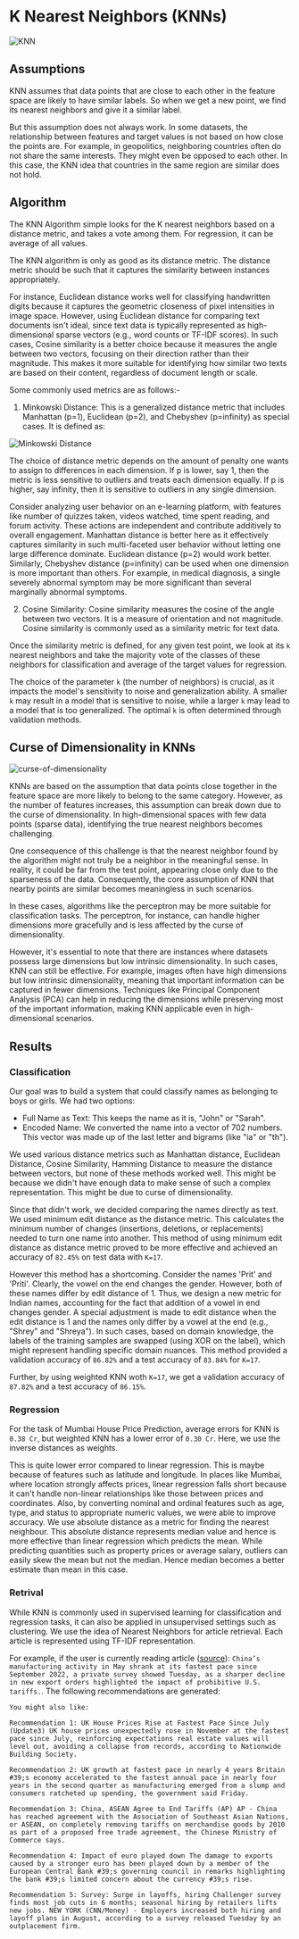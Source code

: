 # K Nearest Neighbors (KNNs)

<img src="../assets/img/knn1.webp" alt="KNN">

## Assumptions

KNN assumes that data points that are close to each other in the feature space are likely to have similar labels. So when we get a new point, we find its nearest neighbors and give it a similar label.

But this assumption does not always work. In some datasets, the relationship between features and target values is not based on how close the points are. For example, in geopolitics, neighboring countries often do not share the same interests. They might even be opposed to each other. In this case, the KNN idea that countries in the same region are similar does not hold.

## Algorithm

The KNN Algorithm simple looks for the K nearest neighbors based on a distance metric, and takes a vote among them. For regression, it can be average of all values.

The KNN algorithm is only as good as its distance metric. The distance metric should be such that it captures the similarity between instances appropriately. 

For instance, Euclidean distance works well for classifying handwritten digits because it captures the geometric closeness of pixel intensities in image space. However, using Euclidean distance for comparing text documents isn't ideal, since text data is typically represented as high-dimensional sparse vectors (e.g., word counts or TF-IDF scores). In such cases, Cosine similarity is a better choice because it measures the angle between two vectors, focusing on their direction rather than their magnitude. This makes it more suitable for identifying how similar two texts are based on their content, regardless of document length or scale.

Some commonly used metrics are as follows:-

1. Minkowski Distance: This is a generalized distance metric that includes Manhattan (p=1), Euclidean (p=2), and Chebyshev (p=infinity) as special cases. It is defined as:

<img src="../assets/img/minkowski-distance.png" alt="Minkowski Distance">

The choice of distance metric depends on the amount of penalty one wants to assign to differences in each dimension. If p is lower, say 1, then the metric is less sensitive to outliers and treats each dimension equally. If p is higher, say infinity, then it is sensitive to outliers in any single dimension.

Consider analyzing user behavior on an e-learning platform, with features like number of quizzes taken, videos watched, time spent reading, and forum activity. These actions are independent and contribute additively to overall engagement. Manhattan distance is better here as it effectively captures similarity in such multi-faceted user behavior without letting one large difference dominate. Euclidean distance (p=2) would work better. Similarly, Chebyshev distance (p=infinity) can be used when one dimension is more important than others. For example, in medical diagnosis, a single severely abnormal symptom may be more significant than several marginally abnormal symptoms.

2. Cosine Similarity: Cosine similarity measures the cosine of the angle between two vectors. It is a measure of orientation and not magnitude. Cosine similarity is commonly used as a similarity metric for text data.

Once the similarity metric is defined, for any given test point, we look at its `k` nearest neighbors and take the majority vote of the classes of these neighbors for classification and average of the target values for regression. 

The choice of the parameter `k` (the number of neighbors) is crucial, as it impacts the model's sensitivity to noise and generalization ability. A smaller ```k``` may result in a model that is sensitive to noise, while a larger ```k``` may lead to a model that is too generalized. The optimal `k` is often determined through validation methods.

## Curse of Dimensionality in KNNs

<img src="../assets/img/curseofdimensionality.png" alt="curse-of-dimensionality">

KNNs are based on the assumption that data points close together in the feature space are more likely to belong to the same category. However, as the number of features increases, this assumption can break down due to the curse of dimensionality. In high-dimensional spaces with few data points (sparse data), identifying the true nearest neighbors becomes challenging.

One consequence of this challenge is that the nearest neighbor found by the algorithm might not truly be a neighbor in the meaningful sense. In reality, it could be far from the test point, appearing close only due to the sparseness of the data. Consequently, the core assumption of KNN that nearby points are similar becomes meaningless in such scenarios.

In these cases, algorithms like the perceptron may be more suitable for classification tasks. The perceptron, for instance, can handle higher dimensions more gracefully and is less affected by the curse of dimensionality.

However, it's essential to note that there are instances where datasets possess large dimensions but low intrinsic dimensionality. In such cases, KNN can still be effective. For example, images often have high dimensions but low intrinsic dimensionality, meaning that important information can be captured in fewer dimensions. Techniques like Principal Component Analysis (PCA) can help in reducing the dimensions while preserving most of the important information, making KNN applicable even in high-dimensional scenarios.

## Results

### Classification

Our goal was to build a system that could classify names as belonging to boys or girls. We had two options:

* Full Name as Text: This keeps the name as it is, "John" or "Sarah".
* Encoded Name: We converted the name into a vector of 702 numbers. This vector was made up of the last letter and bigrams (like "ia" or "th").

We used various distance metrics such as Manhattan distance, Euclidean Distance, Cosine Similarity, Hamming Distance to measure the distance between vectors, but none of these methods worked well. This might be because we didn't have enough data to make sense of such a complex representation. This might be due to curse of dimensionality.

Since that didn't work, we decided comparing the names directly as text. We used minimum edit distance as the distance metric. This calculates the minimum number of changes (insertions, deletions, or replacements) needed to turn one name into another. This method of using minimum edit distance as distance metric proved to be more effective and achieved an accuracy of `82.45%` on test data with `K=17`. 

However this method has a shortcoming. Consider the names 'Prit' and 'Priti'. Clearly, the vowel on the end changes the gender. However, both of these names differ by edit distance of 1. Thus, we design a new metric for Indian names, accounting for the fact that addition of a vowel in end changes gender. A special adjustment is made to edit distance when the edit distance is 1 and the names only differ by a vowel at the end (e.g., "Shrey" and "Shreya"). In such cases, based on domain knowledge, the labels of the training samples are swapped (using XOR on the label), which might represent handling specific domain nuances. This method provided a validation accuracy of `86.82%` and a test accuracy of `83.84%` for `K=17`. 

Further, by using weighted KNN woth `K=17`, we get a validation accuracy of `87.82%` and a test accuracy of `86.15%`.

### Regression

For the task of Mumbai House Price Prediction, average errors for KNN is `0.38 Cr`, but weighted KNN has a lower error of `0.30 Cr`. Here, we use the inverse distances as weights.

This is quite lower error compared to linear regression. This is maybe because of features such as latitude and longitude. In places like Mumbai, where location strongly affects prices, linear regression falls short because it can't handle non-linear relationships like those between prices and coordinates. Also, by converting nominal and ordinal features such as age, type, and status to appropriate numeric values, we were able to improve accuracy. We use absolute distance as a metric for finding the nearest neighbour. This absolute distance represents median value and hence is more effective than linear regression which predicts the mean. While predicting quantities such as property prices or average salary, outliers can easily skew the mean but not the median. Hence median becomes a better estimate than mean in this case.

### Retrival

While KNN is commonly used in supervised learning for classification and regression tasks, it can also be applied in unsupervised settings such as clustering. We use the idea of Nearest Neighbors for article retrieval. Each article is represented using TF-IDF representation. 

For example, if the user is currently reading article (<a href="https://www.cnbc.com/2025/06/03/chinas-may-factory-activity-unexpectedly-shrinks-clocking-its-worst-drop-in-nearly-3-years-caixin-.html">source</a>): `China’s manufacturing activity in May shrank at its fastest pace since September 2022, a private survey showed Tuesday, as a sharper decline in new export orders highlighted the impact of prohibitive U.S. tariffs.`. The following recommendations are generated:

```
You might also like:

Recommendation 1: UK House Prices Rise at Fastest Pace Since July (Update3) UK house prices unexpectedly rose in November at the fastest pace since July, reinforcing expectations real estate values will level out, avoiding a collapse from records, according to Nationwide Building Society.

Recommendation 2: UK growth at fastest pace in nearly 4 years Britain #39;s economy accelerated to the fastest annual pace in nearly four years in the second quarter as manufacturing emerged from a slump and consumers ratcheted up spending, the government said Friday.

Recommendation 3: China, ASEAN Agree to End Tariffs (AP) AP - China has reached agreement with the Association of Southeast Asian Nations, or ASEAN, on completely removing tariffs on merchandise goods by 2010 as part of a proposed free trade agreement, the Chinese Ministry of Commerce says.

Recommendation 4: Impact of euro played down The damage to exports caused by a stronger euro has been played down by a member of the European Central Bank #39;s governing council in remarks highlighting the bank #39;s limited concern about the currency #39;s rise.

Recommendation 5: Survey: Surge in layoffs, hiring Challenger survey finds most job cuts in 6 months; seasonal hiring by retailers lifts new jobs. NEW YORK (CNN/Money) - Employers increased both hiring and layoff plans in August, according to a survey released Tuesday by an outplacement firm.

```